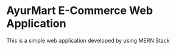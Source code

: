 # AyurMart E-Commerce Web Application

This is a simple web application developed by using MERN Stack

